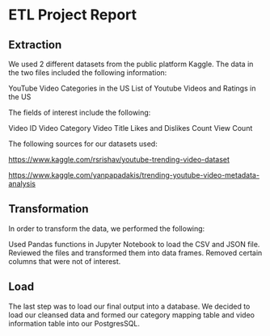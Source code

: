 # ETL Project Report
## Extraction
We used 2 different datasets from the public platform Kaggle. The data in the two files included the following information:

YouTube Video Categories in the US
List of Youtube Videos and Ratings in the US

The fields of interest include the following:

Video ID
Video Category
Video Title
Likes and Dislikes Count
View Count

The following sources for our datasets used:

https://www.kaggle.com/rsrishav/youtube-trending-video-dataset

https://www.kaggle.com/yanpapadakis/trending-youtube-video-metadata-analysis

## Transformation
In order to transform the data, we performed the following:

Used Pandas functions in Jupyter Notebook to load the CSV and JSON file.
Reviewed the files and transformed them into data frames.
Removed certain columns that were not of interest.

## Load
The last step was to load our final output into a database. We decided to load our cleansed data and formed our category mapping table and video information table into our PostgresSQL.
